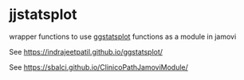 # jjstatsplot

wrapper functions to use [ggstatsplot](https://indrajeetpatil.github.io/ggstatsplot/) functions as a module in jamovi

See https://indrajeetpatil.github.io/ggstatsplot/

See https://sbalci.github.io/ClinicoPathJamoviModule/
